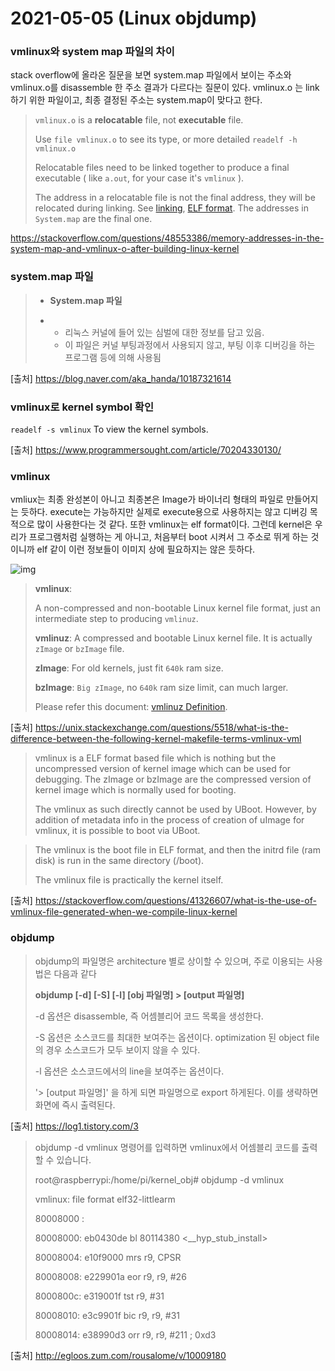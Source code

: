 # 2021-05-05 (Linux objdump)

### vmlinux와 system map 파일의 차이

stack overflow에 올라온 질문을 보면 system.map 파일에서 보이는 주소와 vmlinux.o를 disassemble 한 주소 결과가 다르다는 질문이 있다. vmlinux.o 는 link하기 위한 파일이고, 최종 결정된 주소는 system.map이 맞다고 한다.

> `vmlinux.o` is a **relocatable** file, not **executable** file.
>
> Use `file vmlinux.o` to see its type, or more detailed `readelf -h vmlinux.o`
>
> Relocatable files need to be linked together to produce a final executable ( like `a.out`, for your case it's `vmlinux` ).
>
> The address in a relocatable file is not the final address, they will be relocated during linking. See [linking](https://en.wikipedia.org/wiki/Linker_(computing)), [ELF format](https://en.wikipedia.org/wiki/Executable_and_Linkable_Format). The addresses in `System.map` are the final one.

https://stackoverflow.com/questions/48553386/memory-addresses-in-the-system-map-and-vmlinux-o-after-building-linux-kernel



### system.map 파일

> - **System.map 파일**
>
> - - 리눅스 커널에 들어 있는 심벌에 대한 정보를 담고 있음.
>   - 이 파일은 커널 부팅과정에서 사용되지 않고, 부팅 이후 디버깅을 하는 프로그램 등에 의해 사용됨

[출처] https://blog.naver.com/aka_handa/10187321614



### vmlinux로 kernel symbol 확인

`readelf -s vmlinux` To view the kernel symbols.

[출처] https://www.programmersought.com/article/70204330130/



### vmlinux

vmliux는 최종 완성본이 아니고 최종본은 Image가 바이너리 형태의 파일로 만들어지는 듯하다. execute는 가능하지만 실제로 execute용으로 사용하지는 않고 디버깅 목적으로 많이 사용한다는 것 같다. 또한 vmlinux는 elf format이다. 그런데 kernel은 우리가 프로그램처럼 실행하는 게 아니고, 처음부터 boot 시켜서 그 주소로 뛰게 하는 것이니까 elf 같이 이런 정보들이 이미지 상에 필요하지는 않은 듯하다.

![img](https://upload.wikimedia.org/wikipedia/commons/thumb/7/77/Elf-layout--en.svg/260px-Elf-layout--en.svg.png)

> **vmlinux**:
>
> A non-compressed and non-bootable Linux kernel file format, just an intermediate step to producing `vmlinuz`.
>
> **vmlinuz**:
> A compressed and bootable Linux kernel file. It is actually `zImage` or `bzImage` file.
>
> **zImage**:
> For old kernels, just fit `640k` ram size.
>
> **bzImage**:
> `Big zImage`, no `640k` ram size limit, can much larger.
>
> Please refer this document: [vmlinuz Definition](http://www.linfo.org/vmlinuz.html).

[출처] https://unix.stackexchange.com/questions/5518/what-is-the-difference-between-the-following-kernel-makefile-terms-vmlinux-vml

> vmlinux is a ELF format based file which is nothing but the uncompressed version of kernel image which can be used for debugging. The zImage or bzImage are the compressed version of kernel image which is normally used for booting.
>
> The vmlinux as such directly cannot be used by UBoot. However, by addition of metadata info in the process of creation of uImage for vmlinux, it is possible to boot via UBoot.

> The vmlinux is the boot file in ELF format, and then the initrd file (ram disk) is run in the same directory (/boot).
>
> The vmlinux file is practically the kernel itself.

[출처] https://stackoverflow.com/questions/41326607/what-is-the-use-of-vmlinux-file-generated-when-we-compile-linux-kernel



### objdump

>  objdump의 파일명은 architecture 별로 상이할 수 있으며, 주로 이용되는 사용법은 다음과 같다
>
> **objdump [-d] [-S] [-l] [obj 파일명] > [output 파일명]**
>
>  -d 옵션은 disassemble, 즉 어셈블리어 코드 목록을 생성한다.
>
>  -S 옵션은 소스코드를 최대한 보여주는 옵션이다. optimization 된 object file의 경우 소스코드가 모두 보이지 않을 수 있다.
>
>  -l 옵션은 소스코드에서의 line을 보여주는 옵션이다.
>
>  '> [output 파일명]' 을 하게 되면 파일명으로 export 하게된다. 이를 생략하면 화면에 즉시 출력된다.

[출처] https://log1.tistory.com/3



> objdump -d vmlinux 명령어를 입력하면 vmlinux에서 어셈블리 코드를 출력할 수 있습니다.
>
> root@raspberrypi:/home/pi/kernel_obj# objdump -d vmlinux
>
> vmlinux:   file format elf32-littlearm
>
> 80008000 <stext>:
>
> 80008000:	eb0430de bl	80114380 <__hyp_stub_install>
>
> 80008004:	e10f9000 mrs	r9, CPSR
>
> 80008008:	e229901a eor	r9, r9, #26
>
> 8000800c:	e319001f tst	r9, #31
>
> 80008010:	e3c9901f bic	r9, r9, #31
>
> 80008014:	e38990d3 orr	r9, r9, #211	; 0xd3

[출처] http://egloos.zum.com/rousalome/v/10009180